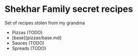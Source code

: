 # Shekhar Family secret recipes

Set of recipes stolen from my grandma

- Pizzas (TODO)
 - [base]{pizzas/base.md}
- Sauces (TODO)
- Spreads (TODO)